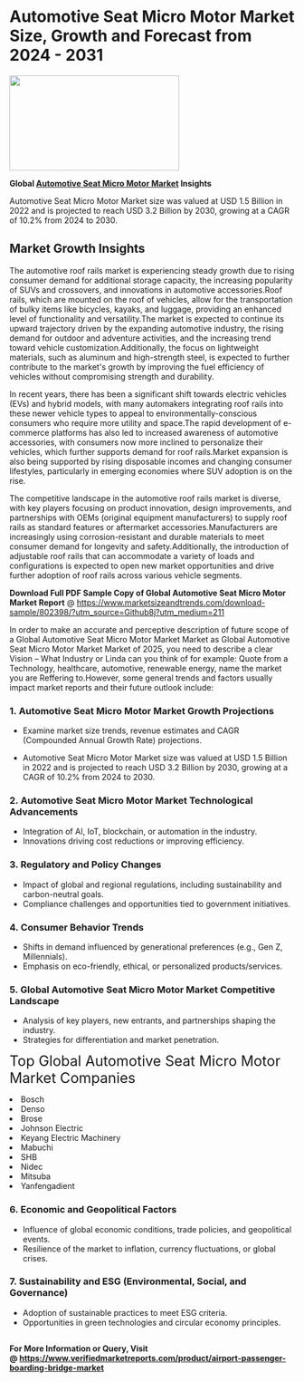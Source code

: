 <H1>Automotive Seat Micro Motor Market Size, Growth and Forecast from 2024 - 2031</H1><img class="aligncenter size-medium wp-image-584254" src="https://thirdeyenews.in/wp-content/uploads/2024/09/Global-Market-Research-300x168.jpeg" alt="" width="300" height="168" /><p><strong>Global&nbsp;<a href="https://www.marketsizeandtrends.com/download-sample/802398/?utm_source=Github8j?utm_medium=211">Automotive Seat Micro Motor Market</a> Insights</strong></p><p>Automotive Seat Micro Motor Market size was valued at USD 1.5 Billion in 2022 and is projected to reach USD 3.2 Billion by 2030, growing at a CAGR of 10.2% from 2024 to 2030.</p><p><h2>Market Growth Insights</h2> <p>The automotive roof rails market is experiencing steady growth due to rising consumer demand for additional storage capacity, the increasing popularity of SUVs and crossovers, and innovations in automotive accessories.Roof rails, which are mounted on the roof of vehicles, allow for the transportation of bulky items like bicycles, kayaks, and luggage, providing an enhanced level of functionality and versatility.The market is expected to continue its upward trajectory driven by the expanding automotive industry, the rising demand for outdoor and adventure activities, and the increasing trend toward vehicle customization.Additionally, the focus on lightweight materials, such as aluminum and high-strength steel, is expected to further contribute to the market's growth by improving the fuel efficiency of vehicles without compromising strength and durability.</p> <p>In recent years, there has been a significant shift towards electric vehicles (EVs) and hybrid models, with many automakers integrating roof rails into these newer vehicle types to appeal to environmentally-conscious consumers who require more utility and space.The rapid development of e-commerce platforms has also led to increased awareness of automotive accessories, with consumers now more inclined to personalize their vehicles, which further supports demand for roof rails.Market expansion is also being supported by rising disposable incomes and changing consumer lifestyles, particularly in emerging economies where SUV adoption is on the rise.</p> <p>The competitive landscape in the automotive roof rails market is diverse, with key players focusing on product innovation, design improvements, and partnerships with OEMs (original equipment manufacturers) to supply roof rails as standard features or aftermarket accessories.Manufacturers are increasingly using corrosion-resistant and durable materials to meet consumer demand for longevity and safety.Additionally, the introduction of adjustable roof rails that can accommodate a variety of loads and configurations is expected to open new market opportunities and drive further adoption of roof rails across various vehicle segments.</p> <p><span class=""><strong>Download Full PDF Sample Copy of Global Automotive Seat Micro Motor Market Report</strong> @ <a href="https://www.marketsizeandtrends.com/download-sample/802398/?utm_source=Github8j?utm_medium=211" target="_blank">https://www.marketsizeandtrends.com/download-sample/802398/?utm_source=Github8j?utm_medium=211</a></span></p><p>In order to make an accurate and perceptive description of future scope of a Global&nbsp;Automotive Seat Micro Motor Market Market as Global&nbsp;Automotive Seat Micro Motor Market Market of 2025, you need to describe a clear Vision &ndash; What Industry or Linda can you think of for example: Quote from a Technology, healthcare, automotive, renewable energy, name the market you are Reffering to.However, some general trends and factors usually impact market reports and their future outlook include:</p><h3>1.&nbsp;<strong>Automotive Seat Micro Motor Market Growth Projections</strong></h3><ul><li>Examine market size trends, revenue estimates and CAGR (Compounded Annual Growth Rate) projections.</li><li><p>Automotive Seat Micro Motor Market size was valued at USD 1.5 Billion in 2022 and is projected to reach USD 3.2 Billion by 2030, growing at a CAGR of 10.2% from 2024 to 2030.</p></li></ul><h3>2.&nbsp;<strong>Automotive Seat Micro Motor Market Technological Advancements</strong></h3><ul><li>Integration of AI, IoT, blockchain, or automation in the industry.</li><li>Innovations driving cost reductions or improving efficiency.</li></ul><h3>3.&nbsp;<strong>Regulatory and Policy Changes</strong></h3><ul><li>Impact of global and regional regulations, including sustainability and carbon-neutral goals.</li><li>Compliance challenges and opportunities tied to government initiatives.</li></ul><h3>4.&nbsp;<strong>Consumer Behavior Trends</strong></h3><ul><li>Shifts in demand influenced by generational preferences (e.g., Gen Z, Millennials).</li><li>Emphasis on eco-friendly, ethical, or personalized products/services.</li></ul><h3>5.&nbsp;<strong>Global Automotive Seat Micro Motor Market Competitive Landscape</strong></h3><ul><li>Analysis of key players, new entrants, and partnerships shaping the industry.</li><li>Strategies for differentiation and market penetration.</li></ul><p data-pm-slice="1 1 []"><span style="color: inherit; font-family: inherit; font-size: 25px;">Top Global Automotive Seat Micro Motor Market Companies</span></p><div class="" data-test-id=""><p><li>Bosch</li><li> Denso</li><li> Brose</li><li> Johnson Electric</li><li> Keyang Electric Machinery</li><li> Mabuchi</li><li> SHB</li><li> Nidec</li><li> Mitsuba</li><li> Yanfengadient</li></p></div><h3>6.&nbsp;<strong>Economic and Geopolitical Factors</strong></h3><ul><li>Influence of global economic conditions, trade policies, and geopolitical events.</li><li>Resilience of the market to inflation, currency fluctuations, or global crises.</li></ul><h3>7.&nbsp;<strong>Sustainability and ESG (Environmental, Social, and Governance)</strong></h3><ul><li>Adoption of sustainable practices to meet ESG criteria.</li><li>Opportunities in green technologies and circular economy principles.</li></ul><h2><strong style="font-size: 14px;">For More Information or Query, Visit @&nbsp;</strong><a style="background-color: #ffffff; font-size: 14px;" href="https://www.marketsizeandtrends.com/report/automotive-seat-micro-motor-market/" target="_blank">https://www.verifiedmarketreports.com/product/airport-passenger-boarding-bridge-market</a></h2>